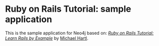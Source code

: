 # Ruby on Rails Tutorial: sample application

This is the sample application for Neo4j based on:
[*Ruby on Rails Tutorial: Learn Rails by Example*](http://railstutorial.org/)
by [Michael Hartl](http://michaelhartl.com/).